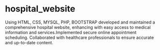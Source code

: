 # hospital_website

Using HTML, CSS, MYSQL, PHP, BOOTSTRAP developed and maintained a comprehensive hospital website, enhancing with easy access to medical information and services.Implemented secure online appointment scheduling. Collaborated with healthcare professionals to ensure accurate and up-to-date content.
